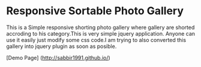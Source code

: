 # Responsive Sortable Photo Gallery

This is a Simple responsive shorting photo gallery where gallery are shorted accroding to his category.This is very simple jquery application. Anyone can use it easily just modify some css code.I am trying to also converted this gallery into jquery plugin as soon as posible.

[Demo Page] (http://sabbir1991.github.io/)